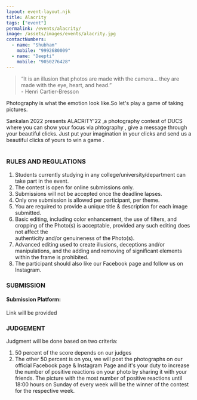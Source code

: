 ```yaml
---
layout: event-layout.njk
title: Alacrity
tags: ["event"]
permalink: /events/alacrity/
image: /assets/images/events/alacrity.jpg
contactNumbers:
  - name: "Shubham"
    mobile: "9992680009"
  - name: "Deepti"
    mobile: "9050276428"
---
```


> “It is an illusion that photos are made with the camera… they are made with the eye, heart, and head.”
<br /> - Henri Cartier-Bresson

Photography is what the emotion look like.So let's play a game of taking pictures.

Sankalan 2022 presents ALACRITY'22 ,a photography contest of DUCS where you can show your focus via phtography , give a message through your beautiful clicks.
Just put your imagination in your clicks and send us a beautiful clicks of yours to win a game .
</br>
</br>

### RULES AND REGULATIONS

1. Students currently studying in any college/university/department can take part in the event.
2. The contest is open for online submissions only.
3. Submissions will not be accepted once the deadline lapses.
4. Only one submission is allowed per participant, per theme.
5. You are required to provide a unique title & description for each image submitted.
6. Basic editing, including color enhancement, the use of filters, and cropping of the Photo(s) is acceptable, provided any such editing does not affect the     
   authenticity and/or genuineness of the Photo(s).
7. Advanced editing used to create illusions, deceptions and/or manipulations, and the adding and removing of significant elements within the frame is prohibited.
8. The participant should also like our Facebook page and follow us on Instagram.


### SUBMISSION



#### Submission Platform:

Link will be provided

### JUDGEMENT

Judgment will be done based on two criteria:

1. 50 percent of the score depends on our judges
2. The other 50 percent is on you, we will post the photographs on our official Facebook page & Instagram Page and it's your duty to increase the number of positive reactions on your photo by sharing it with your friends. The picture with the most number of positive reactions until 18:00 hours on Sunday of every week will be the winner of the contest for the respective week.
